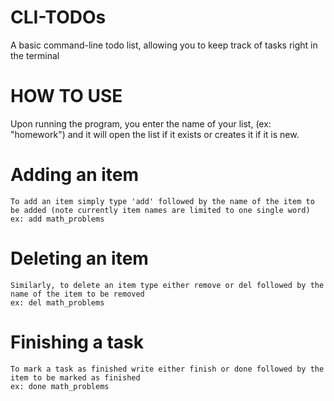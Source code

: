 # CLI-TODOs
A basic command-line todo list, allowing you to keep track of tasks right in the terminal

# HOW TO USE
Upon running the program, you enter the name of your list, (ex: "homework") and it will open the list if it exists or creates it if it is new.

  # Adding an item
    To add an item simply type 'add' followed by the name of the item to be added (note currently item names are limited to one single word)
    ex: add math_problems
  # Deleting an item
    Similarly, to delete an item type either remove or del followed by the name of the item to be removed
    ex: del math_problems
  # Finishing a task
    To mark a task as finished write either finish or done followed by the item to be marked as finished
    ex: done math_problems
